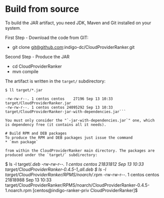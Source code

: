 # Build from source

To build the JAR artifact, you need JDK, Maven and Git installed on your system. 

First Step - Download the code from GIT:
* git clone git@github.com:indigo-dc/CloudProviderRanker.git

Second Step - Produce the JAR
* cd CloudProviderRanker
* mvn compile

The artifact is written in the `target/` subdirectory:

```$ ll target/*.jar```
```
-rw-rw-r--. 1 centos centos    27196 Sep 13 10:33 target/CloudProviderRanker.jar
-rw-rw-r--. 1 centos centos 24095292 Sep 13 10:33 target/CloudProviderRanker-jar-with-dependencies.jar```

You must only consider the "`-jar-with-dependencies.jar`" one, which is dependency free (it contains all it needs).

# Build RPM and DEB packages
To produce the RPM and DEB packages just issue the command
* `mvn package`

from within the CloudProviderRanker main directory. The packages are produced under the `target/` subdirectory:
```
$ ls -l target/*.deb
-rw-rw-r--. 1 centos centos 21831812 Sep 13 10:33 target/CloudProviderRanker-0.4.5-1_all.deb
$ ls -l target/CloudProviderRanker/RPMS/noarch/*.rpm
-rw-rw-r--. 1 centos centos 21818988 Sep 13 10:33 target/CloudProviderRanker/RPMS/noarch/CloudProviderRanker-0.4.5-1.noarch.rpm
[centos@indigo-ranker-priv CloudProviderRanker]$ 

```